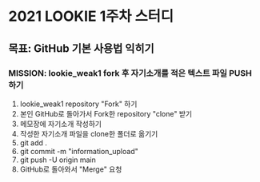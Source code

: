 # 2021 LOOKIE 1주차 스터디
## 목표: GitHub 기본 사용법 익히기
### MISSION: lookie_weak1 fork 후 자기소개를 적은 텍스트 파일 PUSH 하기

1. lookie_weak1 repository "Fork" 하기
2. 본인 GitHub로 돌아가서 Fork한 repository "clone" 받기
3. 메모장에 자기소개 작성하기
4. 작성한 자기소개 파일을 clone한 폴더로 옮기기
5. git add .
6. git commit -m "information_upload"
7. git push -U origin main
8. GitHub로 돌아와서 "Merge" 요청


